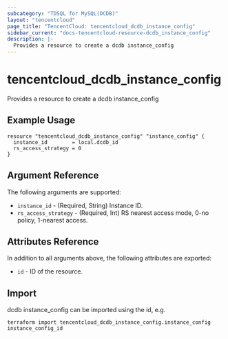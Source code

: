 ```yaml
---
subcategory: "TDSQL for MySQL(DCDB)"
layout: "tencentcloud"
page_title: "TencentCloud: tencentcloud_dcdb_instance_config"
sidebar_current: "docs-tencentcloud-resource-dcdb_instance_config"
description: |-
  Provides a resource to create a dcdb instance_config
---
```


# tencentcloud_dcdb_instance_config

Provides a resource to create a dcdb instance_config

## Example Usage

```hcl
resource "tencentcloud_dcdb_instance_config" "instance_config" {
  instance_id        = local.dcdb_id
  rs_access_strategy = 0
}
```

## Argument Reference

The following arguments are supported:

* `instance_id` - (Required, String) Instance ID.
* `rs_access_strategy` - (Required, Int) RS nearest access mode, 0-no policy, 1-nearest access.

## Attributes Reference

In addition to all arguments above, the following attributes are exported:

* `id` - ID of the resource.



## Import

dcdb instance_config can be imported using the id, e.g.

```
terraform import tencentcloud_dcdb_instance_config.instance_config instance_config_id
```


